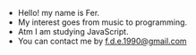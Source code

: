 - Hello! my name is Fer.
- My interest goes from music to programming.
- Atm I am studying JavaScript.
- You can contact me by f.d.e.1990@gmail.com 
